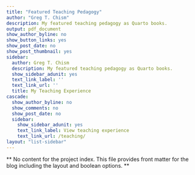 ```yaml
---
title: "Featured Teaching Pedagogy"
author: "Greg T. Chism"
description: My featured teaching pedagogy as Quarto books.
output: pdf_document
show_author_byline: no
show_button_links: yes
show_post_date: no
show_post_thumbnail: yes
sidebar:
  author: Greg T. Chism
  description: My featured teaching pedagogy as Quarto books.
  show_sidebar_adunit: yes
  text_link_label: ''
  text_link_url: ''
  title: My Teaching Experience
cascade:
  show_author_byline: no
  show_comments: no
  show_post_date: no
  sidebar:
    show_sidebar_adunit: yes
    text_link_label: View teaching experience
    text_link_url: /teaching/
layout: "list-sidebar"
---
```


\*\* No content for the project index. This file provides front matter for the blog including the layout and boolean options. \*\*
